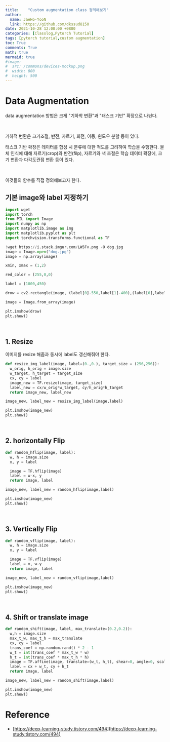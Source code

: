 ```yaml
---
title:    "Custom augmentation class 정의해보기"
author:
  name: JaeHo-YooN
  link: https://github.com/dkssud8150
date: 2021-10-28 12:00:00 +0800
categories: [Classlog,Pytorch Tutorial]
tags: [pytorch tutorial,custom augmentation]
toc: True
comments: True
math: true
mermaid: true
#image:
#  src: /commons/devices-mockup.png
#  width: 800
#  height: 500
---
```


# Data Augmentation

data augmentation 방법은 크게 "기하학 변환"과 "태스크 기반" 확장으로 나뉜다.

<br>

기하적 변환은 크기조절, 반전, 자르기, 회전, 이동, 윈도우 분할 등이 있다.

태스크 기반 확장은 데이터를 합성 시 분류에 대한 척도를 고려하여 학습을 수행한다. 물체 인식에 대해 자르기(crop)와 반전(filp), 자르기와 색 조절은 학습 데이터 확장에, 크기 변환과 다각도관점 변환 등이 있다.

<br>

이것들의 함수를 직접 정의해보고자 한다.

## 기본 image와 label 지정하기

```python
import wget
import torch
from PIL import Image
import numpy as np
import matplotlib.image as img
import matplotlib.pyplot as plt
import torchvision.transforms.functional as TF

!wget https://i.stack.imgur.com/LW5Fv.png -O dog.jpg
image = Image.open("dog.jpg")
image = np.array(image)

xmin, xmax = (1,2)

red_color = (255,0,0)

label = (1000,450)

drow = cv2.rectangle(image, (label[0]-550,label[1]-400),(label[0],label[1]),red_color,3)

image = Image.from_array(image)

plt.imshow(drow)
plt.show()
```

<br>

## 1. Resize

이미지를 resize 해줌과 동시에 label도 갱신해줘야 한다.

```python
def resize_img_label(image, label=(0.,0.), target_size = (256,256)):
  w_orig, h_orig = image.size
  w_target, h_target = target_size
  cx, cy = label
  image_new = TF.resize(image, target_size)
  label_new = cx/w_orig*w_target, cy/h_orig*h_target
  return image_new, label_new

image_new, label_new = resize_img_label(image,label)

plt.imshow(image_new)
plt.show()
```

<br>

## 2. horizontally Flip

```python
def random_hflip(image, label):
  w, h = image.size
  x, y = label

  image = TF.hflip(image)
  label = w-x, y
  return image, label

image_new, label_new = random_hflip(image,label)

plt.imshow(image_new)
plt.show()
```

<br>

## 3. Vertically Flip

```python
def random_vflip(image, label):
  w, h = image.size
  x, y = label

  image = TF.vflip(image)
  label = x, w-y
  return image, label

image_new, label_new = random_vflip(image,label)

plt.imshow(image_new)
plt.show()
```

<br>

## 4. Shift or translate image

```python
def random_shift(image, label, max_translate=(0.2,0.2)):
  w,h = image.size
  max_t_w, max_t_h = max_translate
  cx, cy = label
  trans_coef = np.random.rand() * 2 - 1
  w_t = int(trans_coef * max_t_w * w)
  h_t = int(trans_coef * max_t_h * h)
  image = TF.affine(image, translate=(w_t, h_t), shear=0, angle=0, scale=1)
  label = cx + w_t, cy + h_t
  return image, label

image_new, label_new = random_shift(image,label)

plt.imshow(image_new)
plt.show() 
```

# Reference
- [https://deep-learning-study.tistory.com/494](https://deep-learning-study.tistory.com/494)